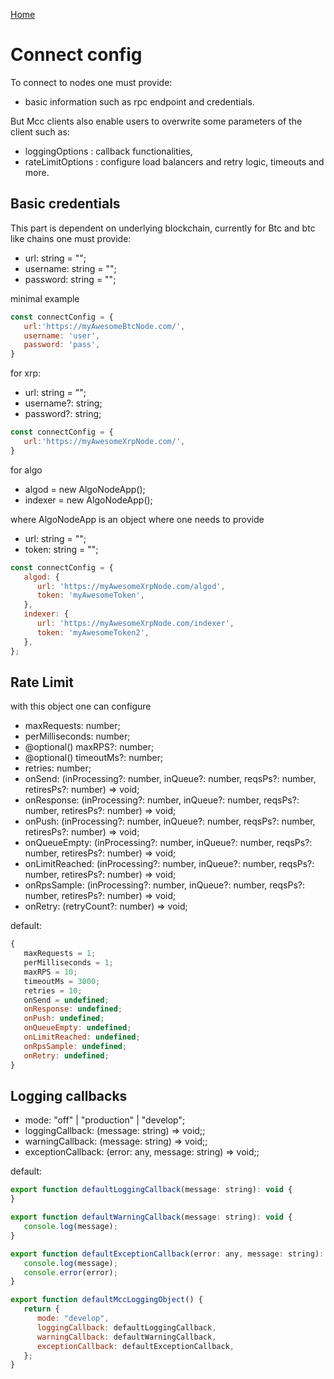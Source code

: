 [Home](README.md)

# Connect config

To connect to nodes one must provide:
- basic information such as rpc endpoint and credentials.

But Mcc clients also enable users to overwrite some parameters of the client such as:
- loggingOptions : callback functionalities,
- rateLimitOptions : configure load balancers and retry logic, timeouts and more. 

## Basic credentials

This part is dependent on underlying blockchain, currently for Btc and btc like chains one must provide:

* url: string = "";
* username: string = "";
* password: string = "";

minimal example 
```javascript
const connectConfig = {
   url:'https://myAwesomeBtcNode.com/',
   username: 'user',
   password: 'pass',
}
```

for xrp:

* url: string = "";
* username?: string;
* password?: string;

```javascript
const connectConfig = {
   url:'https://myAwesomeXrpNode.com/',
}
```

for algo

* algod = new AlgoNodeApp();
* indexer = new AlgoNodeApp();

where AlgoNodeApp is an object where one needs to provide 
* url: string = "";
* token: string = "";

```javascript
const connectConfig = {
   algod: {
      url: 'https://myAwesomeXrpNode.com/algod',
      token: 'myAwesomeToken',
   },
   indexer: {
      url: 'https://myAwesomeXrpNode.com/indexer',
      token: 'myAwesomeToken2',
   },
};
```
## Rate Limit 

with this object one can configure

* maxRequests: number;
* perMilliseconds: number;
* @optional() maxRPS?: number;
* @optional() timeoutMs?: number;
* retries: number;
* onSend: (inProcessing?: number, inQueue?: number, reqsPs?: number, retiresPs?: number) => void;
* onResponse: (inProcessing?: number, inQueue?: number, reqsPs?: number, retiresPs?: number) => void;
* onPush: (inProcessing?: number, inQueue?: number, reqsPs?: number, retiresPs?: number) => void;
* onQueueEmpty: (inProcessing?: number, inQueue?: number, reqsPs?: number, retiresPs?: number) => void;
* onLimitReached: (inProcessing?: number, inQueue?: number, reqsPs?: number, retiresPs?: number) => void;
* onRpsSample: (inProcessing?: number, inQueue?: number, reqsPs?: number, retiresPs?: number) => void;
* onRetry: (retryCount?: number) => void;

default:
```javascript
{
   maxRequests = 1;
   perMilliseconds = 1;
   maxRPS = 10;
   timeoutMs = 3000;
   retries = 10;
   onSend = undefined;
   onResponse: undefined;
   onPush: undefined;
   onQueueEmpty: undefined;
   onLimitReached: undefined;
   onRpsSample: undefined;
   onRetry: undefined;
}
```

## Logging callbacks 

* mode: "off" | "production" | "develop";
* loggingCallback: (message: string) => void;;
* warningCallback: (message: string) => void;;
* exceptionCallback: (error: any, message: string) => void;;

default:
```javascript
export function defaultLoggingCallback(message: string): void {
}

export function defaultWarningCallback(message: string): void {
   console.log(message);
}

export function defaultExceptionCallback(error: any, message: string): void {
   console.log(message);
   console.error(error);
}

export function defaultMccLoggingObject() {
   return {
      mode: "develop",
      loggingCallback: defaultLoggingCallback,
      warningCallback: defaultWarningCallback,
      exceptionCallback: defaultExceptionCallback,
   };
}
```
